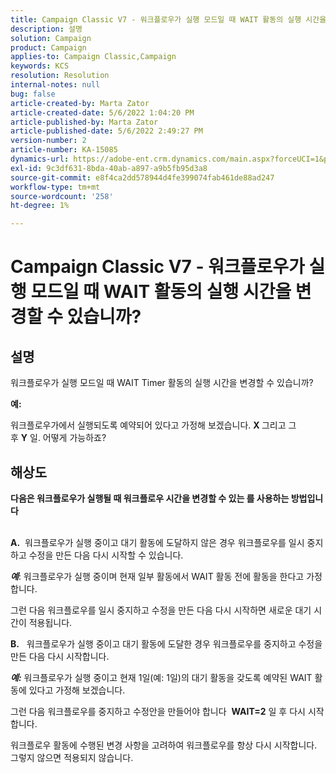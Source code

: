 ```yaml
---
title: Campaign Classic V7 - 워크플로우가 실행 모드일 때 WAIT 활동의 실행 시간을 변경할 수 있습니까?
description: 설명
solution: Campaign
product: Campaign
applies-to: Campaign Classic,Campaign
keywords: KCS
resolution: Resolution
internal-notes: null
bug: false
article-created-by: Marta Zator
article-created-date: 5/6/2022 1:04:20 PM
article-published-by: Marta Zator
article-published-date: 5/6/2022 2:49:27 PM
version-number: 2
article-number: KA-15085
dynamics-url: https://adobe-ent.crm.dynamics.com/main.aspx?forceUCI=1&pagetype=entityrecord&etn=knowledgearticle&id=c3c19805-3dcd-ec11-a7b5-6045bd00dbbc
exl-id: 9c3df631-8bda-40ab-a897-a9b5fb95d3a8
source-git-commit: e8f4ca2dd578944d4fe399074fab461de88ad247
workflow-type: tm+mt
source-wordcount: '258'
ht-degree: 1%

---
```


# Campaign Classic V7 - 워크플로우가 실행 모드일 때 WAIT 활동의 실행 시간을 변경할 수 있습니까?

## 설명


워크플로우가 실행 모드일 때 WAIT Timer 활동의 실행 시간을 변경할 수 있습니까?

<b>예:</b>

워크플로우가에서 실행되도록 예약되어 있다고 가정해 보겠습니다. <b>X </b>그리고 그 후 <b>Y</b> 일. 어떻게 가능하죠?


## 해상도


<b>다음은 워크플로우가 실행될 때 워크플로우 시간을 변경할 수 있는 를 사용하는 방법입니다

<br>A.</b>  워크플로우가 실행 중이고 대기 활동에 도달하지 않은 경우 워크플로우를 일시 중지하고 수정을 만든 다음 다시 시작할 수 있습니다.

<b>*예</b>*: 워크플로우가 실행 중이며 현재 일부 활동에서 WAIT 활동 전에 활동을 한다고 가정합니다.

그런 다음 워크플로우를 일시 중지하고 수정을 만든 다음 다시 시작하면 새로운 대기 시간이 적용됩니다.

<b>B.</b>   워크플로우가 실행 중이고 대기 활동에 도달한 경우 워크플로우를 중지하고 수정을 만든 다음 다시 시작합니다.

<b>*예:</b>* 워크플로우가 실행 중이고 현재 1일(예: 1일)의 대기 활동을 갖도록 예약된 WAIT 활동에 있다고 가정해 보겠습니다.

그런 다음 워크플로우를 중지하고 수정안을 만들어야 합니다  <b>WAIT=2</b> 일 후 다시 시작합니다.

워크플로우 활동에 수행된 변경 사항을 고려하여 워크플로우를 항상 다시 시작합니다. 그렇지 않으면 적용되지 않습니다.
